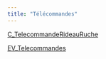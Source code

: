 ```yaml
---
title: "Télécommandes"
---
```



[C_TelecommandeRideauRuche](notes/equipements/consommables/C_TelecommandeRideauRuche.md)


[EV_Telecommandes](notes/equipements/vehicules/EV_Telecommandes.md)